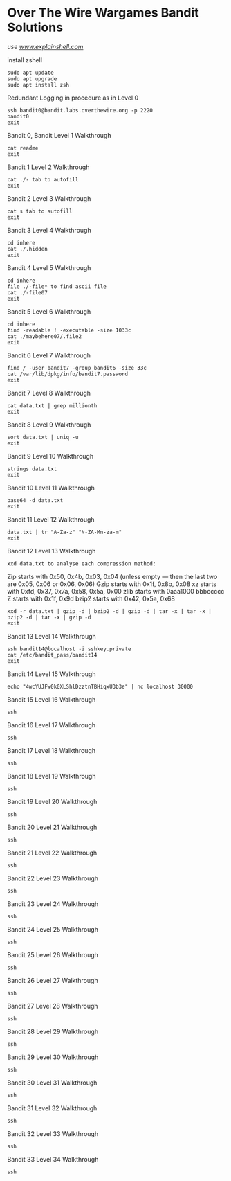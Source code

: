 # Over The Wire Wargames Bandit Solutions

_use www.explainshell.com_

install zshell
```console
sudo apt update
sudo apt upgrade
sudo apt install zsh
```

Redundant Logging in procedure as in Level 0
```console
ssh bandit0@bandit.labs.overthewire.org -p 2220
bandit0
exit
```

Bandit 0, Bandit Level 1 Walkthrough
```console
cat readme
exit
```

Bandit 1 Level 2 Walkthrough
```console
cat ./- tab to autofill
exit
```

Bandit 2 Level 3 Walkthrough
```console
cat s tab to autofill
exit
```

Bandit 3 Level 4 Walkthrough
```console
cd inhere
cat ./.hidden
exit
```

Bandit 4 Level 5 Walkthrough
```console
cd inhere
file ./-file* to find ascii file
cat ./-file07
exit
```

Bandit 5 Level 6 Walkthrough
```console
cd inhere
find -readable ! -executable -size 1033c
cat ./maybehere07/.file2
exit
```

Bandit 6 Level 7 Walkthrough
```console
find / -user bandit7 -group bandit6 -size 33c
cat /var/lib/dpkg/info/bandit7.password
exit
```

Bandit 7 Level 8 Walkthrough
```console
cat data.txt | grep millionth
exit
```

Bandit 8 Level 9 Walkthrough
```console
sort data.txt | uniq -u
exit
```

Bandit 9 Level 10 Walkthrough
```console
strings data.txt
exit
```

Bandit 10 Level 11 Walkthrough
```console
base64 -d data.txt
exit
```

Bandit 11 Level 12 Walkthrough
```console
data.txt | tr "A-Za-z" "N-ZA-Mn-za-m"
exit
```

Bandit 12 Level 13 Walkthrough
```console
xxd data.txt to analyse each compression method:
```
Zip starts with 0x50, 0x4b, 0x03, 0x04 (unless empty — then the last two are 0x05, 0x06 or 0x06, 0x06)
Gzip starts with 0x1f, 0x8b, 0x08
xz starts with 0xfd, 0x37, 0x7a, 0x58, 0x5a, 0x00
zlib starts with 0aaa1000 bbbccccc
Z starts with 0x1f, 0x9d
bzip2 starts with 0x42, 0x5a, 0x68

```console
xxd -r data.txt | gzip -d | bzip2 -d | gzip -d | tar -x | tar -x | bzip2 -d | tar -x | gzip -d
exit
```

Bandit 13 Level 14 Walkthrough
```console
ssh bandit14@localhost -i sshkey.private
cat /etc/bandit_pass/bandit14
exit
```

Bandit 14 Level 15 Walkthrough
```console
echo "4wcYUJFw0k0XLShlDzztnTBHiqxU3b3e" | nc localhost 30000
```

Bandit 15 Level 16 Walkthrough
```console
ssh
```

Bandit 16 Level 17 Walkthrough
```console
ssh
```

Bandit 17 Level 18 Walkthrough
```console
ssh
```

Bandit 18 Level 19 Walkthrough
```console
ssh
```

Bandit 19 Level 20 Walkthrough
```console
ssh
```

Bandit 20 Level 21 Walkthrough
```console
ssh
```

Bandit 21 Level 22 Walkthrough
```console
ssh
```

Bandit 22 Level 23 Walkthrough
```console
ssh
```
Bandit 23 Level 24 Walkthrough
```console
ssh
```

Bandit 24 Level 25 Walkthrough
```console
ssh
```

Bandit 25 Level 26 Walkthrough
```console
ssh
```

Bandit 26 Level 27 Walkthrough
```console
ssh
```

Bandit 27 Level 28 Walkthrough
```console
ssh
```

Bandit 28 Level 29 Walkthrough
```console
ssh
```

Bandit 29 Level 30 Walkthrough
```console
ssh
```

Bandit 30 Level 31 Walkthrough
```console
ssh
```

Bandit 31 Level 32 Walkthrough
```console
ssh
```

Bandit 32 Level 33 Walkthrough
```console
ssh
```

Bandit 33 Level 34 Walkthrough
```console
ssh
```

